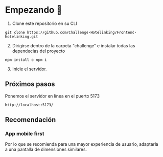 # Empezando :rocket:
1. Clone este repositorio en su CLI

```
git clone https://github.com/Challenge-Hotelinking/Frontend-hotelinking.git
```
2. Dirigirse dentro de la carpeta "challenge" e instalar todas las dependecias del proyecto

```
npm install o npm i
```
3. Inicie el servidor.
## Próximos pasos

Ponemos el servidor en línea en el puerto 5173 

```
http://localhost:5173/

```
## Recomendación

### App mobile first 
Por lo que se recomienda para una mayor experiencia de usuario,  adaptarla a una pantalla de dimensiones similares.
